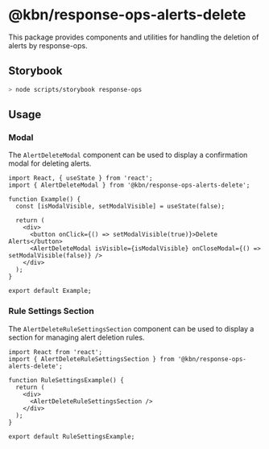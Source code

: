 # @kbn/response-ops-alerts-delete

This package provides components and utilities for handling the deletion of alerts by response-ops.

## Storybook

```sh
> node scripts/storybook response-ops
```

## Usage

### Modal

The `AlertDeleteModal` component can be used to display a confirmation modal for deleting alerts.

```tsx
import React, { useState } from 'react';
import { AlertDeleteModal } from '@kbn/response-ops-alerts-delete';

function Example() {
  const [isModalVisible, setModalVisible] = useState(false);

  return (
    <div>
      <button onClick={() => setModalVisible(true)}>Delete Alerts</button>
      <AlertDeleteModal isVisible={isModalVisible} onCloseModal={() => setModalVisible(false)} />
    </div>
  );
}

export default Example;
```

### Rule Settings Section

The `AlertDeleteRuleSettingsSection` component can be used to display a section for managing alert deletion rules.

```tsx
import React from 'react';
import { AlertDeleteRuleSettingsSection } from '@kbn/response-ops-alerts-delete';

function RuleSettingsExample() {
  return (
    <div>
      <AlertDeleteRuleSettingsSection />
    </div>
  );
}

export default RuleSettingsExample;
```
